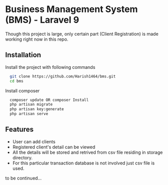 
# Business Management System (BMS) - Laravel 9

Though this project is large, only certain part (Client Registration) is made working right now in this repo.

## Installation

Install the project with following commands 

```bash
  git clone https://github.com/Harish1464/bms.git
  cd bms
```
Install composer
```bash
  composer update OR composer Install
  php artisan migrate
  php artisan key:generate
  php artisan serve
```

    
## Features

- User can add clients
- Registered client's detail can be viewed 
- All the details will be stored and retrived from csv file residing in storage directory. 
- For this particular transaction database is not involved just csv file is used.

 to be continued...